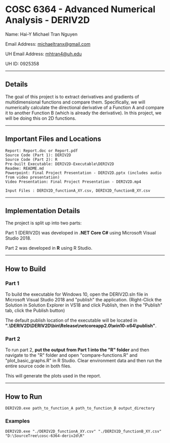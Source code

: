 # COSC 6364 - Advanced Numerical Analysis - DERIV2D

Name: Hai-Y Michael Tran Nguyen

Email Address: michaeltranx@gmail.com

UH Email Address: mhtran4@uh.edu

UH ID: 0925358

---

## Details

The goal of this project is to extract derivatives and gradients of multidimensional functions and compare them. Specifically, we will numerically calculate the directional derivative of a Function A and compare it to another Function B (which is already the derivative). In this project, we will be doing this on 2D functions. 

---

## Important Files and Locations

	Report: Report.doc or Report.pdf
	Source Code (Part 1): DERIV2D
	Source Code (Part 2): R
	Pre-built Executable: DERIV2D-Executable\DERIV2D
	Readme: README.md
	Powerpoint: Final Project Presentation - DERIV2D.pptx (includes audio from video presentation)
	Video Presentation: Final Project Presentation - DERIV2D.mp4

	Input Files : DERIV2D_functionA_XY.csv, DERIV2D_functionB_XY.csv

---

## Implementation Details

The project is split up into two parts:

Part 1 (DERIV2D) was developed in **.NET Core C#** using Microsoft Visual Studio 2018.

Part 2 was developed in **R** using R Studio.

---

## How to Build

### Part 1

To build the executable for Windows 10, open the DERIV2D.sln file in Microsoft Visual Studio 2018 and "publish" the application. (Right-Click the Solution in Solution Explorer in VS18 and click Publish, then in the "Publish" tab, click the Publish button)

The default publish location of the executable will be located in **".\DERIV2D\DERIV2D\bin\Release\netcoreapp2.0\win10-x64\publish"**.

### Part 2

To run part 2, **put the output from Part 1 into the "R" folder** and then navigate to the "R" folder and open "compare-functions.R" and "plot_basic_graphs.R" in R Studio. Clear environment data and then run the entire source code in both files.

This will generate the plots used in the report.

---

## How to Run

	DERIV2D.exe path_to_function_A path_to_function_B output_directory

### Examples

	DERIV2D.exe "./DERIV2D_functionA_XY.csv" "./DERIV2D_functionB_XY.csv" "D:\SourceTree\cosc-6364-deriv2d\R"